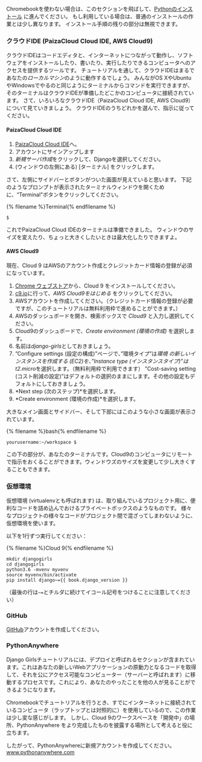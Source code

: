 Chromebookを使わない場合は、このセクションを飛ばして、[Pythonのインストール](http://tutorial.djangogirls.org/en/installation/#install-python) に進んでください。 もし利用している場合は、普通のインストールの作業とは少し異なります。 インストール手順の残りの部分は無視できます。

### クラウドIDE (PaizaCloud Cloud IDE, AWS Cloud9)

クラウドIDEはコードエディタと、インターネットにつながって動作し、ソフトウェアをインストールしたり、書いたり、実行したりできるコンピュータへのアクセスを提供するツールです。 チュートリアルを通して、クラウドIDEはまるであなたの*ローカルマシン*のように動作するでしょう。 みんながOS XやUbuntuやWindowsでやるのと同じようにターミナルからコマンドを実行できますが、そのターミナルはクラウドIDEが準備したどこかのコンピュータに接続されています。 さて、いろいろなクラウドIDE（PaizaCloud Cloud IDE, AWS Cloud9）について見ていきましょう。 クラウドIDEのうちどれかを選んで、指示に従ってください。

#### PaizaCloud Cloud IDE

1. [PaizaCloud Cloud IDE](https://paiza.cloud/)へ。
2. アカウントにサインアップします
3. *新規サーバ作成*をクリックして、Djangoを選択してください。
4. (ウィンドウの左側にある) [ターミナル] をクリックします。

さて、左側にサイドバーとボタンがついた画面が見えていると思います。 下記のようなプロンプトが表示されたターミナルウィンドウを開くために、“Terminal”ボタンをクリックしてください。

{% filename %}Terminal{% endfilename %}

    $
    

これでPaizaCloud Cloud IDEのターミナルは準備できました。 ウィンドウのサイズを変えたり、ちょっと大きくしたいときは最大化したりできますよ。

#### AWS Cloud9

現在、Cloud 9 はAWSのアカウント作成とクレジットカード情報の登録が必須になっています。

1. [Chrome ウェブストア](https://chrome.google.com/webstore/detail/cloud9/nbdmccoknlfggadpfkmcpnamfnbkmkcp)から、Cloud 9 をインストールしてください。
2. [c9.io](https://c9.io)に行って、*AWS Cloud9をはじめる* をクリックしてください。
3. AWSアカウントを作成してください。（クレジットカード情報の登録が必要ですが、このチュートリアルは無料利用枠で進めることができます。）
4. AWSのダッシュボードを開き、検索ボックスで *Cloud9* と入力し選択してください。
5. Cloud9のダッシュボードで、*Create environment (環境の作成)* を選択します。
6. 名前は*django-girls*としておきましょう。
7. ”Configure settings (設定の構成)”ページで、”環境タイプ”は*環境 の新しいインスタンスを作成する (EC2)*を、”Instance type (インスタンスタイプ)”は*t2.micro*を選択します。（無料利用枠で利用できます） ”Cost-saving setting (コスト削減の設定)”はデフォルトの選択のままにします。その他の設定もデフォルトにしておきましょう。
8. *Next step (次のステップ)*を選択します。
9. *Create environment (環境の作成)*を選択します。

大きなメイン画面とサイドバー、そして下部にはこのような小さな画面が表示されています。

{% filename %}bash{% endfilename %}

    yourusername:~/workspace $
    

この下の部分が、あなたのターミナルです。Cloud9のコンピュータにリモートで指示をおくることができます。ウィンドウズのサイズを変更して少し大きくすることもできます。

### 仮想環境

仮想環境 (virtualenvとも呼ばれます) は、取り組んでいるプロジェクト用に、便利なコードを詰め込んでおけるプライベートボックスのようなものです。 様々なプロジェクトの様々なコードがプロジェクト間で混ざってしまわないように、仮想環境を使います。

以下を1行ずつ実行してください：

{% filename %}Cloud 9{% endfilename %}

    mkdir djangogirls
    cd djangogirls
    python3.6 -mvenv myvenv
    source myvenv/bin/activate
    pip install django~={{ book.django_version }}
    

（最後の行は`~=`とチルダに続けてイコール記号をつけることに注意してください）

### GitHub

[GitHub](https://github.com)アカウントを作成してください。

### PythonAnywhere

Django Girlsチュートリアルには、デプロイと呼ばれるセクションが含まれています。これはあなたの新しいWebアプリケーションの原動力となるコードを取得して、それを公にアクセス可能なコンピューター（サーバーと呼ばれます）に移動するプロセスです。これにより、あなたのやったことを他の人が見ることができるようになります。

Chromebookでチュートリアルを行うとき、すでにインターネットに接続されているコンピュータ（ラップトップとは対照的に）を使用しているので、この作業は少し変な感じがします。 しかし、Cloud 9のワークスペースを「開発中」の場所、PythonAnywhere をより完成したものを披露する場所として考えると役に立ちます。

したがって、PythonAnywhereに新規アカウントを作成してください。 [ www.pythonanywhere.com ](https://www.pythonanywhere.com)